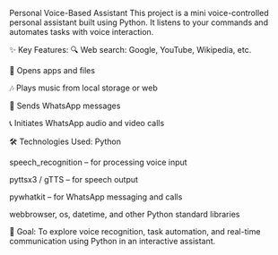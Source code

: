 Personal Voice-Based Assistant
This project is a mini voice-controlled personal assistant built using Python. It listens to your commands and automates tasks with voice interaction.

✨ Key Features:
🔍 Web search: Google, YouTube, Wikipedia, etc.

📂 Opens apps and files

🎶 Plays music from local storage or web

💬 Sends WhatsApp messages

📞 Initiates WhatsApp audio and video calls

🛠️ Technologies Used:
Python

speech_recognition – for processing voice input

pyttsx3 / gTTS – for speech output

pywhatkit – for WhatsApp messaging and calls

webbrowser, os, datetime, and other Python standard libraries

🎯 Goal:
To explore voice recognition, task automation, and real-time communication using Python in an interactive assistant.

